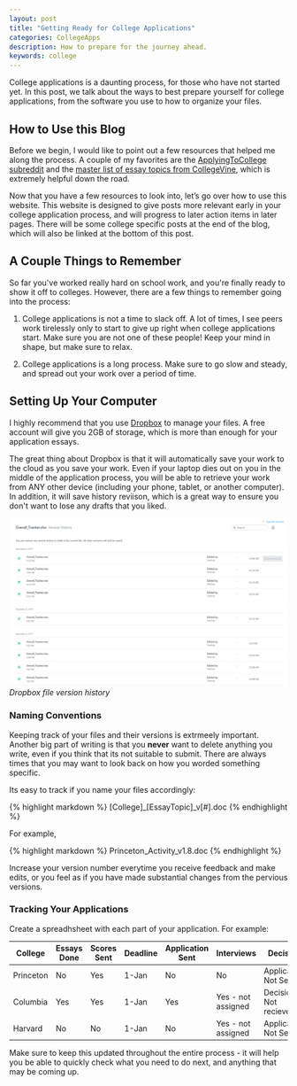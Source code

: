 ```yaml
---
layout: post
title: "Getting Ready for College Applications"
categories: CollegeApps
description: How to prepare for the journey ahead.
keywords: college
---
```


College applications is a daunting process, for those who have not started yet. In this post, we talk about the ways to best prepare yourself for college applications, from the software you use to how to organize your files.

## How to Use this Blog

Before we begin, I would like to point out a few resources that helped me along the process. A couple of my favorites are the [ApplyingToCollege subreddit](http://reddit.com/r/applyingtocollege) and the [master list of essay topics from CollegeVine](https://www.collegevine.com/college-essay-prompts/), which is extremely helpful down the road.

Now that you have a few resources to look into, let’s go over how to use this website. This website is designed to give posts more relevant early in your college application process, and will progress to later action items in later pages. There will be some college specific posts at the end of the blog, which will also be linked at the bottom of this post.


## A Couple Things to Remember

So far you've worked really hard on school work, and you're finally ready to show it off to colleges. However, there are a few things to remember going into the process:

1. College applications is not a time to slack off. A lot of times, I see peers work tirelessly only to start to give up right when college applications start. Make sure you are not one of these people! Keep your mind in shape, but make sure to relax.

2. College applications is a long process. Make sure to go slow and steady, and spread out your work over a period of time.

## Setting Up Your Computer

I highly recommend that you use <a href="https://dropbox.com">Dropbox</a> to manage your files. A free account will give you 2GB of storage, which is more than enough for your application essays.

The great thing about Dropbox is that it will automatically save your work to the cloud as you save your work. Even if your laptop dies out on you in the middle of the application process, you will be able to retrieve your work from ANY other device (including your phone, tablet, or another computer). In addition, it will save history reviison, which is a great way to ensure you don't want to lose any drafts that you liked.

![Dropbox file version history](/images/posts/college/vhdbx.jpg)
_Dropbox file version history_

### Naming Conventions

Keeping track of your files and their versions is extrmeely important. Another big part of writing is that you **never** want to delete anything you write, even if you think that its not suitable to submit. There are always times that you may want to look back on how you worded something specific.

Its easy to track if you name your files accordingly:

{% highlight markdown %}
[College]_[EssayTopic]_v[#].doc
{% endhighlight %}

For example,

{% highlight markdown %}
Princeton_Activity_v1.8.doc
{% endhighlight %}

Increase your version number everytime you receive feedback and make edits, or you feel as if you have made substantial changes from the pervious versions.

### Tracking Your Applications

Create a spreadhsheet with each part of your application. For example:

| College  | Essays Done  | Scores Sent | Deadline | Application Sent | Interviews | Decision | Portal URL |
|----------|--------------|-------------|-------------|-------------|-------------|-------------|-------------|
| Princeton | No | Yes | 1-Jan | No | No | Application Not Sent | princeton.edu |
| Columbia | Yes | Yes | 1-Jan | Yes | Yes - not assigned | Decision Not recieved | columbia.edu |
| Harvard | No | No | 1-Jan | No | Yes - not assigned | Application Not Sent | harvard.edu |

Make sure to keep this updated throughout the entire process - it will help you be able to quickly check what you need to do next,
and anything that may be coming up.